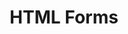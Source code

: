 ---
reference: w3schools_html-tutorial
title: HTML Forms
title_en: HTML Forms
description:
learning_order: 1
ressource: html-w3schools
---